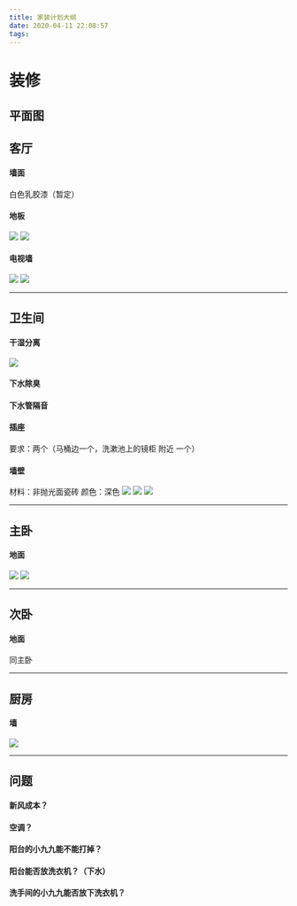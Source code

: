 ```yaml
---
title: 家装计划大纲
date: 2020-04-11 22:08:57
tags:
---
```


# 装修

## 平面图
<!--more-->

## 客厅
#### 墙面
白色乳胶漆（暂定）
#### 地板
![](https://poseiden-blog.oss-cn-beijing.aliyuncs.com/Finish/LivingroomBrick.jpeg)
![](https://poseiden-blog.oss-cn-beijing.aliyuncs.com/Finish/LivingroomBrick2.jpeg)

#### 电视墙
![](https://poseiden-blog.oss-cn-beijing.aliyuncs.com/Finish/TVWall.jpeg)
![](https://poseiden-blog.oss-cn-beijing.aliyuncs.com/Finish/TVWall2.jpeg)
________________________

## 卫生间
#### 干湿分离
![](https://poseiden-blog.oss-cn-beijing.aliyuncs.com/Finish/Shower.jpeg)
#### 下水除臭    
#### 下水管隔音
#### 插座
要求：两个（马桶边一个，洗漱池上的镜柜 附近 一个）
#### 墙壁
材料：非抛光面瓷砖
颜色：深色
![](https://poseiden-blog.oss-cn-beijing.aliyuncs.com/Finish/BathroomBrick.jpeg)
![](https://poseiden-blog.oss-cn-beijing.aliyuncs.com/Finish/BathroomBrick2.jpeg)
![](https://poseiden-blog.oss-cn-beijing.aliyuncs.com/Finish/BathroomBrick3.jpeg)

________________________

## 主卧
#### 地面
![](https://poseiden-blog.oss-cn-beijing.aliyuncs.com/Finish/BedroomBrick2.jpeg)
![](https://poseiden-blog.oss-cn-beijing.aliyuncs.com/Finish/BedroomBrick3.jpeg)

________________________
## 次卧
#### 地面
同主卧

________________________
## 厨房
#### 墙
![](https://poseiden-blog.oss-cn-beijing.aliyuncs.com/Finish/Kitchen1.jpeg)
________________________

## 问题
#### 新风成本？
#### 空调？
#### 阳台的小九九能不能打掉？
#### 阳台能否放洗衣机？（下水）
#### 洗手间的小九九能否放下洗衣机？


